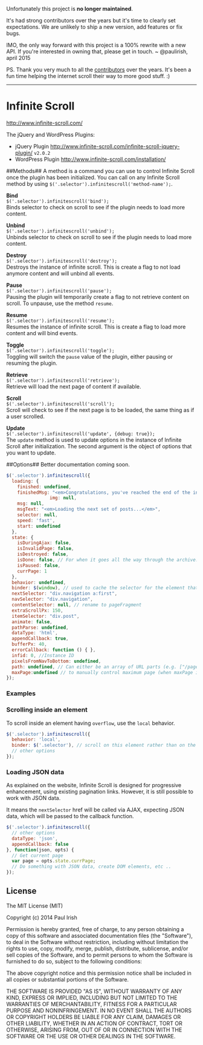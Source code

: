 Unfortunately this project is **no longer maintained**. 

It's had strong contributors over the years but it's time to clearly set expectations.  We are unlikely to ship a new version, add features or fix bugs.

IMO, the only way forward with this project is a 100% rewrite with a new API. If you're interested in owning that, please get in touch. ~ @paulirish, april 2015

PS. Thank you very much to all the [contributors](https://github.com/infinite-scroll/infinite-scroll/graphs/contributors) over the years. It's been a fun time helping the internet scroll their way to more good stuff. :)

<hr>

# Infinite Scroll

<http://www.infinite-scroll.com/>

The jQuery and WordPress Plugins:

* jQuery Plugin <http://www.infinite-scroll.com/infinite-scroll-jquery-plugin/> `v2.0.2`
* WordPress Plugin <http://www.infinite-scroll.com/installation/>


##Methods##
A method is a command you can use to control Infinite Scroll once the plugin has been initialized. You can call on any Infinite Scroll method by using `$('.selector').infinitescroll('method-name');`.

**Bind**  
`$('.selector').infinitescroll('bind');`  
Binds selector to check on scroll to see if the plugin needs to load more content.

**Unbind**  
`$('.selector').infinitescroll('unbind');`  
Unbinds selector to check on scroll to see if the plugin needs to load more content.

**Destroy**  
`$('.selector').infinitescroll('destroy');`  
Destroys the instance of infinite scroll. This is create a flag to not load anymore content and will unbind all events.

**Pause**  
`$('.selector').infinitescroll('pause');`  
Pausing the plugin will temporarily create a flag to not retrieve content on scroll. To unpause, use the method `resume`.

**Resume**  
`$('.selector').infinitescroll('resume');`  
Resumes the instance of infinite scroll. This is create a flag to load more content and will bind events.

**Toggle**  
`$('.selector').infinitescroll('toggle');`  
Toggling will switch the `pause` value of the plugin, either pausing or resuming the plugin.

**Retrieve**  
`$('.selector').infinitescroll('retrieve');`  
Retrieve will load the next page of content if available.

**Scroll**  
`$('.selector').infinitescroll('scroll');`  
Scroll will check to see if the next page is to be loaded, the same thing as if a user scrolled.

**Update**  
`$('.selector').infinitescroll('update', {debug: true});`  
The `update` method is used to update options in the instance of Infinite Scroll after initialization. The second argument is the object of options that you want to update.


##Options##
Better documentation coming soon.

```javascript
$('.selector').infinitescroll({
  loading: {
    finished: undefined,
    finishedMsg: "<em>Congratulations, you've reached the end of the internet.</em>",
                img: null,
    msg: null,
    msgText: "<em>Loading the next set of posts...</em>",
    selector: null,
    speed: 'fast',
    start: undefined
  },
  state: {
    isDuringAjax: false,
    isInvalidPage: false,
    isDestroyed: false,
    isDone: false, // For when it goes all the way through the archive.
    isPaused: false,
    currPage: 1
  },
  behavior: undefined,
  binder: $(window), // used to cache the selector for the element that will be scrolling
  nextSelector: "div.navigation a:first",
  navSelector: "div.navigation",
  contentSelector: null, // rename to pageFragment
  extraScrollPx: 150,
  itemSelector: "div.post",
  animate: false,
  pathParse: undefined,
  dataType: 'html',
  appendCallback: true,
  bufferPx: 40,
  errorCallback: function () { },
  infid: 0, //Instance ID
  pixelsFromNavToBottom: undefined,
  path: undefined, // Can either be an array of URL parts (e.g. ["/page/", "/"]) or a function that accepts the page number and returns a URL
  maxPage:undefined // to manually control maximum page (when maxPage is undefined, maximum page limitation is not work)
});
```


### Examples

### Scrolling inside an element

To scroll inside an element having `overflow`, use the `local` behavior.

```javascript
$('.selector').infinitescroll({
  behavior: 'local',
  binder: $('.selector'), // scroll on this element rather than on the window
  // other options
});
```

### Loading JSON data

As explained on the website, Infinite Scroll is designed for progressive enhancement, using existing pagination links. However, it is still possible to work with JSON data.

It means the `nextSelector` href will be called via AJAX, expecting JSON data, which will be passed to the callback function.

```javascript
$('.selector').infinitescroll({
  // other options
  dataType: 'json',
  appendCallback: false
}, function(json, opts) {
  // Get current page
  var page = opts.state.currPage;
  // Do something with JSON data, create DOM elements, etc ..
});
```

## License

The MIT License (MIT)

Copyright (c) 2014 Paul Irish

Permission is hereby granted, free of charge, to any person obtaining a copy
of this software and associated documentation files (the "Software"), to deal
in the Software without restriction, including without limitation the rights
to use, copy, modify, merge, publish, distribute, sublicense, and/or sell
copies of the Software, and to permit persons to whom the Software is
furnished to do so, subject to the following conditions:

The above copyright notice and this permission notice shall be included in
all copies or substantial portions of the Software.

THE SOFTWARE IS PROVIDED "AS IS", WITHOUT WARRANTY OF ANY KIND, EXPRESS OR
IMPLIED, INCLUDING BUT NOT LIMITED TO THE WARRANTIES OF MERCHANTABILITY,
FITNESS FOR A PARTICULAR PURPOSE AND NONINFRINGEMENT. IN NO EVENT SHALL THE
AUTHORS OR COPYRIGHT HOLDERS BE LIABLE FOR ANY CLAIM, DAMAGES OR OTHER
LIABILITY, WHETHER IN AN ACTION OF CONTRACT, TORT OR OTHERWISE, ARISING FROM,
OUT OF OR IN CONNECTION WITH THE SOFTWARE OR THE USE OR OTHER DEALINGS IN
THE SOFTWARE.
